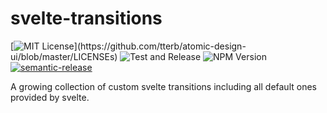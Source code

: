 # svelte-transitions
[![MIT License](https://img.shields.io/apm/l/atomic-design-ui.svg?)](https://github.com/tterb/atomic-design-ui/blob/master/LICENSEs)
![Test and Release](https://github.com/finn-vgtl/svelte-transitions/actions/workflows/main.yml/badge.svg)
![NPM Version](https://img.shields.io/npm/v/@finn-vgtl/svelte-transitions)
[![semantic-release](https://img.shields.io/badge/%20%20%F0%9F%93%A6%F0%9F%9A%80-semantic--release-e10079.svg)](https://github.com/semantic-release/semantic-release)

A growing collection of custom svelte transitions including all default ones provided by svelte.
